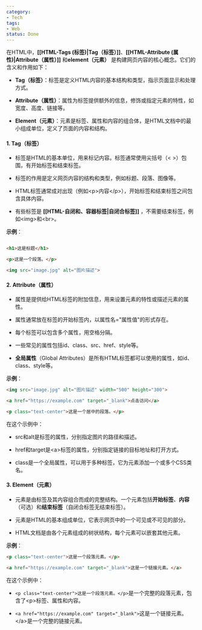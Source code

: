 ```yaml
---
category:
- Tech
tags:
- Web
status: Done
---
```




在HTML中，**[[HTML-Tags (标签)|Tag（标签）]]**、**[[HTML-Attribute (属性)|Attribute（属性）]]** 和**element（元素）** 是构建网页内容的核心概念。它们的含义和作用如下：

- **Tag（标签）**：标签是定义HTML内容的基本结构和类型，指示页面显示和处理方式。

-  **Attribute（属性）**：属性为标签提供额外的信息，修饰或指定元素的特性，如宽度、高度、链接等。

- **Element（元素）**：元素是标签、属性和内容的组合体，是HTML文档中的最小组成单位，定义了页面的内容和结构。
#### **1. Tag（标签）**

-  标签是HTML的基本单位，用来标记内容。标签通常使用尖括号（< >）包围，有开始标签和结束标签。

-  标签的作用是定义网页内容的结构和类型，例如标题、段落、图像等。

- HTML标签通常成对出现（例如\<p>内容\</p>），开始标签和结束标签之间包含具体内容。

-  有些标签是 **[[HTML-自闭和、容器标签|自闭合标签]]** ，不需要结束标签，例如\<img>和\<br>。

**示例**：
```html

<h1>这是标题</h1>

<p>这是一个段落。</p>

<img src="image.jpg" alt="图片描述">
```
  
#### 2. Attribute（属性）

- 属性是提供给HTML标签的附加信息，用来设置元素的特性或描述元素的属性。

- 属性通常放在标签的开始标签内，以属性名="属性值"的形式存在。

- 每个标签可以包含多个属性，用空格分隔。

- 一些常见的属性包括id、class、src、href、style等。

- **全局属性**（Global Attributes）是所有HTML标签都可以使用的属性，如id、class、style等。

**示例**：
```html
<img src="image.jpg" alt="图片描述" width="500" height="300">

<a href="https://example.com" target="_blank">点击访问</a>

<p class="text-center">这是一个居中的段落。</p>
```

在这个示例中：  
- src和alt是<img>标签的属性，分别指定图片的路径和描述。

- href和target是\<a>标签的属性，分别指定链接的目标地址和打开方式。

- class是一个全局属性，可以用于多种标签，它为元素添加一个或多个CSS类名。

#### 3. Element（元素）

- 元素是由标签及其内容组合而成的完整结构。一个元素包括**开始标签**、**内容**（可选）和**结束标签**（自闭合标签无结束标签）。

- 元素是HTML的基本组成单位，它表示网页中的一个可见或不可见的部分。

- HTML文档是由各个元素组成的树状结构，每个元素可以嵌套其他元素。

**示例**：
```html
<p class="text-center">这是一个段落元素。</p>

<a href="https://example.com" target="_blank">这是一个链接元素。</a>
```
  
在这个示例中：

- `<p class="text-center">这是一个段落元素。</p>`是一个完整的段落元素，包含了\<p>标签、属性和内容。

- `<a href="https://example.com" target="_blank">`这是一个链接元素。\</a>是一个完整的链接元素。

